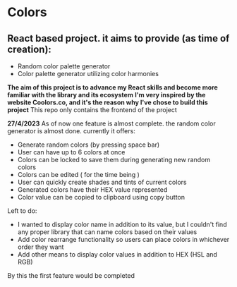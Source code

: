 # Colors
## React based project. it aims to provide (as time of creation):
- Random color palette generator
- Color palette generator utilizing color harmonies

**The aim of this project is to advance my React skills and become more familiar with the library and its ecosystem**
**I'm very inspired by the website Coolors.co, and it's the reason why I've chose to build this project**
This repo only contains the frontend of the project

**27/4/2023**
As of now one feature is almost complete. the random color generator is almost done. currently it offers:
- Generate random colors (by pressing space bar)
- User can have up to 6 colors at once
- Colors can be locked to save them during generating new random colors
- Colors can be edited ( for the time being )
- User can quickly create shades and tints of current colors
- Generated colors have their HEX value represented
- Color value can be copied to clipboard using copy button

Left to do:
- I wanted to display color name in addition to its value, but I couldn't find any proper library that can name colors based on their values
- Add color rearrange functionality so users can place colors in whichever order they want
- Add other means to display color values in addition to HEX (HSL and RGB)

By this the first feature would be completed
